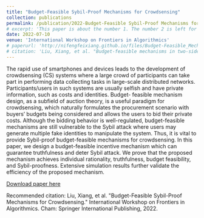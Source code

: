 ```yaml
---
title: "Budget-Feasible Sybil-Proof Mechanisms for Crowdsensing"
collection: publications
permalink: /publication/2022-Budget-Feasible Sybil-Proof Mechanisms for Crowdsensing
# excerpt: 'This paper is about the number 1. The number 2 is left for future work.'
date: 2022-07-10
venue: 'International Workshop on Frontiers in Algorithmics'
# paperurl: 'http://nifengfeixiang.github.io/files/Budget-Feasible_Mechanisms_in_Two-Sided_Crowdsensing_Markets_Truthfulness_Fairness_and_Efficiency.pdf'
# citation: 'Liu, Xiang, et al. "Budget-feasible mechanisms in two-sided crowdsensing markets: Truthfulness, fairness, and efficiency." IEEE Transactions on Mobile Computing (2022).'
---
```

The rapid use of smartphones and devices leads to the development of crowdsensing (CS) systems where a large crowd of participants can take part in performing data collecting tasks in large-scale distributed networks. Participants/users in such systems are usually selfish and have private information, such as costs and identities. Budget- feasible mechanism design, as a subfield of auction theory, is a useful paradigm for crowdsensing, which naturally formulates the procurement scenario with buyers’ budgets being considered and allows the users to bid their private costs. Although the bidding behavior is well-regulated, budget-feasible mechanisms are still vulnerable to the Sybil attack where users may generate multiple fake identities to manipulate the system. Thus, it is vital to provide Sybil-proof budget-feasible mechanisms for crowdsensing. In this paper, we design a budget-feasible incentive mechanism which can guarantee truthfulness and deter Sybil attack. We prove that the proposed mechanism achieves individual rationality, truthfulness, budget feasibility, and Sybil-proofness. Extensive simulation results further validate the efficiency of the proposed mechanism.

[Download paper here](http://nifengfeixiang.github.io/files/Budget-feasible-sybil-proof-mechanisms-for-crowdsensing.pdf)

Recommended citation: Liu, Xiang, et al. "Budget-Feasible Sybil-Proof Mechanisms for Crowdsensing." International Workshop on Frontiers in Algorithmics. Cham: Springer International Publishing, 2022.